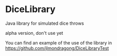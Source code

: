 # DiceLibrary
Java library for simulated dice throws

alpha version, don't use yet

You can find an example of the use of the library in https://github.com/jlmondragong/DiceLibraryTest


